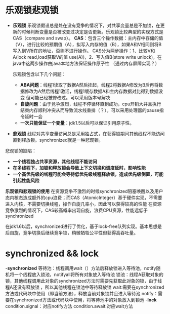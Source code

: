 # 乐观锁悲观锁
- **乐观锁**
  乐观锁假设总是处在没有竞争的情况下，对共享变量总是不加锁，在更新的时候判断变量是否被改变过决定是否更新。乐观锁比较典型的实现方式是
  CAS（compare and swap）。
  **CAS**：包含三个操作数据：主内存中存储的值（V），进行比较的预期值（A），拟写入内存的值（B），如果A和V相同则将B写入到V所在的地址，否则不进行操作。
   CAS分为两步操作：1、比较V和A(lock read,load获取V的值 use(A))，2、写入值B(store write unlock)，在java中这两步操作由java本地方法保证操作原子性
   （通过内存屏障实现？）
   
   乐观锁包含以下几个问题：
   
   - **ABA问题**：线程1读取了数据A然后挂起，线程2将数据A修改为B后再将数据修改为A然后线程1激活，线程1缓存数据A和主内存数据对比得到数据没变
   但可能已经被修改过。可以采用版本号解决
   - **自旋问题**：由于竞争激烈，线程不停循环直到成功，cpu开销大并且执行结束内存顺利冲突从而导致流水线重排（？）。可以采用处理器的pause指令延时一会
   - **一次只能保证一个变量**：jdk1.5以后可以保证引用原子性。

- **悲观锁**
 线程对共享变量访问总是采用独占式，在获得锁期间其他线程不能访问直到释放锁。synchronized就是一种悲观锁。
 
 悲观锁的缺陷：
 - **一个线程独占共享资源，其他线程不能访问**
 - **在多线程下，加锁和释放锁会导致上下文切换和调度延时，影响性能**
 - **一个高优先级的线程可能会等待低优先级线程释放锁，造成优先级倒置，可能引起性能风险**


  **乐观锁和悲观锁的使用**
 在资源竞争不激烈的时候synchronized阻塞唤醒以及用户态内核态造成额外的cpu浪费；而CAS（AtomicInteger）基于硬件实现，不需要进入内核，不需要切换线程，操作自旋几率小，因此可以获得较高的性能
 在资源竞争激烈的情况下，CAS较高概率出现自旋，浪费CPU资源，性能远低于synchronized
 
 在jdk1.6以后，synchronized进行了优化，基于lock-free队列实现。基本思想是后自旋，竞争切换后继续竞争锁，稍微牺牲公平性但获得高吞吐量。
 
 
 # synchronized && lock
  -**synchronized** 
  等待池：线程调用wait（）方法后释放锁进入等待池，notify随机将一个线程放入锁池，notifyall将所有对象放入等待池
  锁池：线程A获取对象的锁，其他线程调用此对象的synchronized方法时需要先获取此对象的锁，由于线程A还没有释放锁 ，所以其他线程在锁池中等待释放锁
  wait:需要在synchronized方法或代码块中使用（即当前方法），释放当前对象锁并且进入等待池
  notify：需要在synchronized方法或代码块中使用，将等待池中的对象放入到锁池
  -**lock**
  condition.signal：对应notify方法
  condition.await:对应wait方法
  
  
